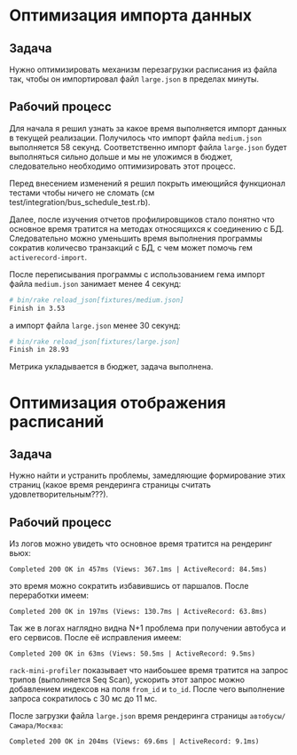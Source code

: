 # Оптимизация импорта данных

## Задача

Нужно оптимизировать механизм перезагрузки расписания из файла так, чтобы он импортировал файл `large.json` в пределах
минуты.

## Рабочий процесс

Для начала я решил узнать за какое время выполняется импорт данных в текущей реализации.
Получилось что импорт файла `medium.json` выполняется 58 секунд.
Соответственно импорт файла `large.json` будет выполняться сильно дольше и мы не уложимся в бюджет, следовательно
необходимо оптимизировать этот процесс.

Перед внесением изменений я решил покрыть имеющийся функционал тестами чтобы ничего не сломать (см
test/integration/bus_schedule_test.rb).

Далее, после изучения отчетов профилировщиков стало понятно что основное время тратится на методах относящихся к
соединению с БД.
Следовательно можно уменьшить время выполнения программы сократив количесво транзакций с БД, с чем может помочь
гем `activerecord-import`.

После переписывания программы с использованием гема импорт файла `medium.json` занимает менее 4 секунд:

```bash
# bin/rake reload_json[fixtures/medium.json]
Finish in 3.53
```

а импорт файла `large.json` менее 30 секунд:

```bash
# bin/rake reload_json[fixtures/large.json]
Finish in 28.93
```

Метрика укладывается в бюджет, задача выполнена.

# Оптимизация отображения расписаний

## Задача

Нужно найти и устранить проблемы, замедляющие формирование этих страниц (какое время рендеринга страницы считать
удовлетворительным???).

## Рабочий процесс

Из логов можно увидеть что основное время тратится на рендеринг вьюх:

```
Completed 200 OK in 457ms (Views: 367.1ms | ActiveRecord: 84.5ms)
```

это время можно сократить избавившись от паршалов. После переработки имеем:

```
Completed 200 OK in 197ms (Views: 130.7ms | ActiveRecord: 63.8ms)
```

Так же в логах наглядно видна N+1 проблема при получении автобуса и его сервисов.
После её исправления имеем:

```
Completed 200 OK in 63ms (Views: 50.5ms | ActiveRecord: 9.5ms)
```

`rack-mini-profiler` показывает что наибоьшее время тратится на запрос трипов (выполняется Seq Scan),
ускорить этот запрос можно добавлением индексов на поля `from_id` и `to_id`.
После чего выполнение запроса сократилось с 30 мс до 11 мс.

После загрузки файла `large.json` время рендеринга страницы `автобусы/Самара/Москва`:

```
Completed 200 OK in 204ms (Views: 69.6ms | ActiveRecord: 9.1ms)
```